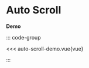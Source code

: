 # Auto Scroll


<script setup>
  import './styles.css'
  import { defineClientComponent } from 'vitepress'

  const AutoScrollDemo = defineClientComponent(() => {
    return import('./auto-scroll-demo.vue')
  })
</script>


**Demo**

<AutoScrollDemo></AutoScrollDemo>



::: code-group

<<< auto-scroll-demo.vue{vue}

::: 
